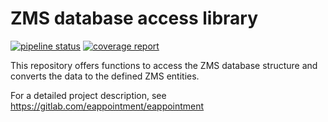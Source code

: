 # ZMS database access library

[![pipeline status](https://gitlab.com/eappointment/zmsdb/badges/main/pipeline.svg)](https://gitlab.com/eappointment/zmsdb/-/commits/main)
[![coverage report](https://gitlab.com/eappointment/zmsdb/badges/main/coverage.svg)](https://eappointment.gitlab.io/zmsdb/_tests/coverage/index.html)

This repository offers functions to access the ZMS database structure and converts the data to the defined ZMS entities.

For a detailed project description, see https://gitlab.com/eappointment/eappointment
